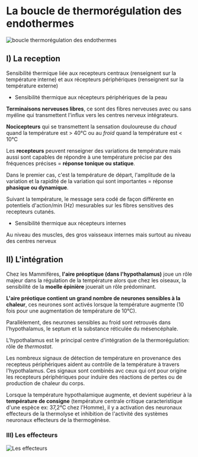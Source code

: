# La boucle de thermorégulation des endothermes

![boucle thermorégulation des endothermes](Images/Fig51.JPG)

## I) La reception

Sensibilité thermique liée aux recepteurs centraux (renseignent sur la température interne) et aux récepteurs périphériques (renseignent sur la température externe)

* Sensibilité thermique aux récepteurs périphériques de la peau

**Terminaisons nerveuses libres**, ce sont des fibres nerveuses avec ou sans myéline qui transmettent l'influx vers les centres nerveux intégrateurs.

**Nocicepteurs** qui se transmettent la sensation douloureuse du *chaud* quand la température est > 40°C ou au *froid* quand la température est < 10°C

Les **recepteurs** peuvent renseigner des variations de température mais aussi sont capables de répondre à une température précise par des fréquences précises = **réponse tonique ou statique**.

Dans le premier cas, c'est la température de départ, l'amplitude de la variation et la rapidité de la variation qui sont importantes = réponse **phasique ou dynamique**.

Suivant la température, le message sera codé de façon différente en potentiels d'action/min (Hz) mesurables sur les fibres sensitives des recepteurs cutanés.

* Sensibilité thermique aux récepteurs internes

Au niveau des muscles, des gros vaisseaux internes mais surtout au niveau des centres nerveux

## II) L'intégration

Chez les Mammifères, **l'aire préoptique (dans l'hypothalamus)** joue un rôle majeur dans la régulation de la température alors que chez les oiseaux, la sensibilité de la **moelle épinière** jouerait un rôle prédominant.

**L'aire préotique contient un grand nombre de neurones sensibles à la chaleur**, ces neurones sont activés lorsque la température augmente (10 fois pour une augmentation de température de 10°C).

Parallèlement, des neurones sensibles au froid sont retrouvés dans l'hypothalamus, le septum et la substance réticulée du mésencéphale.

L'hypothalamus est le principal centre d'intégration de la thermorégulation: rôle de *thermostat*.

Les nombreux signaux de détection de température en provenance des recepteus périphériques aident au contrôle de la température à travers l'hypothalamus. Ces signaux sont combinés avc ceux qui ont pour origine les recepteurs périphériques pour induire des réactions de pertes ou de production de chaleur du corps.

Lorsque la température hypothalamique augmente, et devient supérieur à la **température de consigne** (température centrale critique caracteristique d'une espèce ex: 37,2°C chez l'Homme), il y a activation des neuronaux effecteurs de la thermolyse et inhibition de l'activité des systèmes neuronaux effecteurs de la thermogénèse.

### III) Les effecteurs
 
![Les effecteurs](Images/Fig52.JPG)
